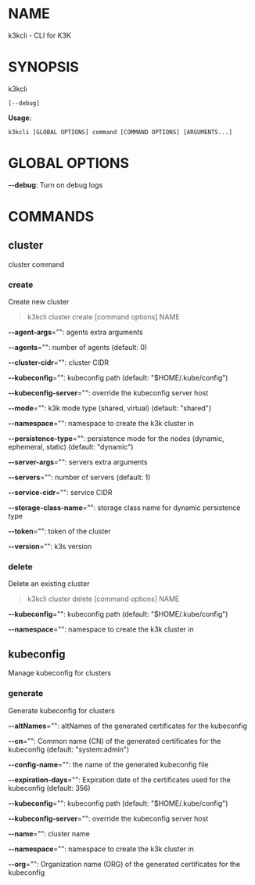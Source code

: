 # NAME

k3kcli - CLI for K3K

# SYNOPSIS

k3kcli

```
[--debug]
```

**Usage**:

```
k3kcli [GLOBAL OPTIONS] command [COMMAND OPTIONS] [ARGUMENTS...]
```

# GLOBAL OPTIONS

**--debug**: Turn on debug logs


# COMMANDS

## cluster

cluster command

### create

Create new cluster

>k3kcli cluster create [command options] NAME

**--agent-args**="": agents extra arguments

**--agents**="": number of agents (default: 0)

**--cluster-cidr**="": cluster CIDR

**--kubeconfig**="": kubeconfig path (default: "$HOME/.kube/config")

**--kubeconfig-server**="": override the kubeconfig server host

**--mode**="": k3k mode type (shared, virtual) (default: "shared")

**--namespace**="": namespace to create the k3k cluster in

**--persistence-type**="": persistence mode for the nodes (dynamic, ephemeral, static) (default: "dynamic")

**--server-args**="": servers extra arguments

**--servers**="": number of servers (default: 1)

**--service-cidr**="": service CIDR

**--storage-class-name**="": storage class name for dynamic persistence type

**--token**="": token of the cluster

**--version**="": k3s version

### delete

Delete an existing cluster

>k3kcli cluster delete [command options] NAME

**--kubeconfig**="": kubeconfig path (default: "$HOME/.kube/config")

**--namespace**="": namespace to create the k3k cluster in

## kubeconfig

Manage kubeconfig for clusters

### generate

Generate kubeconfig for clusters

**--altNames**="": altNames of the generated certificates for the kubeconfig

**--cn**="": Common name (CN) of the generated certificates for the kubeconfig (default: "system:admin")

**--config-name**="": the name of the generated kubeconfig file

**--expiration-days**="": Expiration date of the certificates used for the kubeconfig (default: 356)

**--kubeconfig**="": kubeconfig path (default: "$HOME/.kube/config")

**--kubeconfig-server**="": override the kubeconfig server host

**--name**="": cluster name

**--namespace**="": namespace to create the k3k cluster in

**--org**="": Organization name (ORG) of the generated certificates for the kubeconfig
